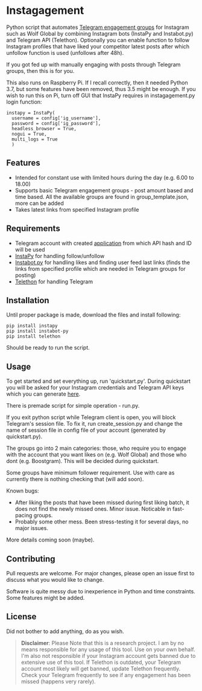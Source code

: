 # Instagagement

Python script that automates [Telegram engagement groups](https://medium.com/@violet.emily.xoxo/inside-instagram-pods-the-secret-trick-to-increase-your-engagement-55b0d9c3cee9) for Instagram such as Wolf Global by combining Instagram bots (InstaPy and Instabot.py) and Telegram API (Telethon). Optionally you can enable function to follow Instagram profiles that have liked your competitor latest posts after which unfollow function is used (unfollows after 48h).

If you got fed up with manually engaging with posts through Telegram groups, then this is for you.

This also runs on Raspberry Pi. If I recall correctly, then it needed Python 3.7, but some features have been removed, thus 3.5 might be enough. If you wish to run this on Pi, turn off GUI that InstaPy requires in instagagement.py login function:

```
instapy = InstaPy(
  username = config['ig_username'], 
  password = config['ig_password'], 
  headless_browser = True,
  nogui = True,
  multi_logs = True
  )
```

## Features

- Intended for constant use with limited hours during the day (e.g. 6.00 to 18.00)
- Supports basic Telegram engagement groups - post amount based and time based. All the available groups are found in group_template.json, more can be added
- Takes latest links from specified Instagram profile

## Requirements

- Telegram account with created [application](https://my.telegram.org/apps) from which API hash and ID will be used
- [InstaPy](https://github.com/timgrossmann/InstaPy) for handling follow/unfollow
- [Instabot.py](https://github.com/instabot-py/instabot.py) for handling likes and finding user feed last links (finds the links from specified profile which are needed in Telegram groups for posting)
- [Telethon](https://github.com/LonamiWebs/Telethon) for handling Telegram

## Installation

Until proper package is made, download the files and install following:

```
pip install instapy
pip install instabot-py
pip install telethon
```
Should be ready to run the script.

## Usage

To get started and set everything up, run 'quickstart.py'. During quickstart you will be asked for your Instagram credentials and Telegram API keys which you can generate [here](https://my.telegram.org/apps). 

There is premade script for simple operation - run.py.

If you exit python script while Telegram client is open, you will block Telegram's session file. To fix it, run create_session.py and change the name of session file in config file of your account (generated by quickstart.py).

The groups go into 2 main categories: those, who require you to engage with the account that you want likes on (e.g. Wolf Global) and those who dont (e.g. Boostgram). This will be decided during quickstart. 

Some groups have minimum follower requirement. Use with care as currently there is nothing checking that (will add soon).

Known bugs:

- After liking the posts that have been missed during first liking batch, it does not find the newly missed ones. Minor issue. Noticable in fast-pacing groups.
- Probably some other mess. Been stress-testing it for several days, no major issues.

More details coming soon (maybe).

## Contributing

Pull requests are welcome. For major changes, please open an issue first to discuss what you would like to change.

Software is quite messy due to inexperience in Python and time constraints. Some features might be added.

## License

Did not bother to add anything, do as you wish.

> **Disclaimer**: Please Note that this is a research project. I am by no means responsible for any usage of this tool. Use on your own behalf. I'm also not responsible if your Instagram account gets banned due to extensive use of this tool. If Telethon is outdated, your Telegram account most likely will get banned, update Telethon frequently. Check your Telegram frequently to see if any engagement has been missed (happens very rarely).
